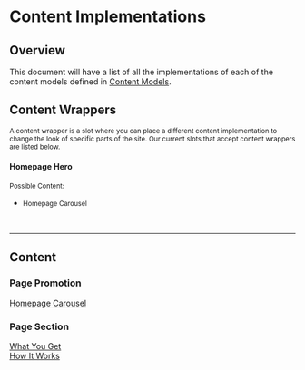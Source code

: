 # **Content Implementations**

## **Overview**

This document will have a list of all the implementations of each of the content models defined in [Content Models](/content-models).

## **Content Wrappers**

<small>A content wrapper is a slot where you can place a different content implementation to change the look of specific parts of the site. Our current slots that accept content wrappers are listed below.</small>

#### **Homepage Hero**

<small>Possible Content:</small>

- <small>Homepage Carousel</small>
<br/>

----

## **Content**

### **Page Promotion**

[Homepage Carousel](/content/page-promotion/homepage-carousel)

### **Page Section**

[What You Get](/content/page-section/what-you-get)<br/>
[How It Works](/content/page-section/how-it-works)
<br/>
<br/>

